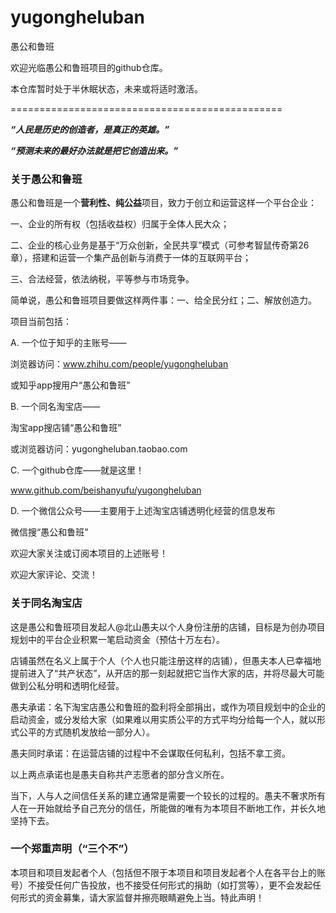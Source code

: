 # yugongheluban
愚公和鲁班

欢迎光临愚公和鲁班项目的github仓库。

本仓库暂时处于半休眠状态，未来或将适时激活。

===============================================

***“人民是历史的创造者，是真正的英雄。”***

***“预测未来的最好办法就是把它创造出来。”***

### 关于愚公和鲁班

愚公和鲁班是一个**营利性、纯公益**项目，致力于创立和运营这样一个平台企业：

一、企业的所有权（包括收益权）归属于全体人民大众；

二、企业的核心业务是基于“万众创新，全民共享”模式（可参考智鼠传奇第26章），搭建和运营一个集产品创新与消费于一体的互联网平台；

三、合法经营，依法纳税，平等参与市场竞争。

简单说，愚公和鲁班项目要做这样两件事：一、给全民分红；二、解放创造力。

项目当前包括：

A. 一个位于知乎的主账号——

浏览器访问：www.zhihu.com/people/yugongheluban

或知乎app搜用户“愚公和鲁班”

B. 一个同名淘宝店——

淘宝app搜店铺“愚公和鲁班”

或浏览器访问：yugongheluban.taobao.com

C. 一个github仓库——就是这里！

www.github.com/beishanyufu/yugongheluban

D. 一个微信公众号——主要用于上述淘宝店铺透明化经营的信息发布

微信搜“愚公和鲁班”

欢迎大家关注或订阅本项目的上述账号！

欢迎大家评论、交流！

### 关于同名淘宝店

这是愚公和鲁班项目发起人@北山愚夫以个人身份注册的店铺，目标是为创办项目规划中的平台企业积累一笔启动资金（预估十万左右）。

店铺虽然在名义上属于个人（个人也只能注册这样的店铺），但愚夫本人已幸福地提前进入了“共产状态”，从开店的那一刻起就把它当作大家的店，并将尽最大可能做到公私分明和透明化经营。

愚夫承诺：名下淘宝店愚公和鲁班的盈利将全部捐出，或作为项目规划中的企业的启动资金，或分发给大家（如果难以用实质公平的方式平均分给每一个人，就以形式公平的方式随机发放给一部分人）。

愚夫同时承诺：在运营店铺的过程中不会谋取任何私利，包括不拿工资。

以上两点承诺也是愚夫自称共产志愿者的部分含义所在。

当下，人与人之间信任关系的建立通常是需要一个较长的过程的。愚夫不奢求所有人在一开始就给予自己充分的信任，所能做的唯有为本项目不断地工作，并长久地坚持下去。

### 一个郑重声明（“三个不”）

本项目和项目发起者个人（包括但不限于本项目和项目发起者个人在各平台上的账号）不接受任何广告投放，也不接受任何形式的捐助（如打赏等），更不会发起任何形式的资金募集，请大家监督并擦亮眼睛避免上当。特此声明！
